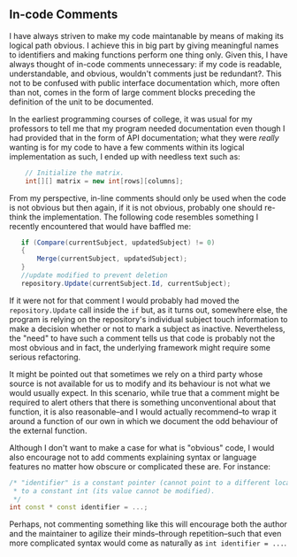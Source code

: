 ## In-code Comments

I have always striven to make my code maintanable by means of making its logical path obvious. I achieve this in big part by giving meaningful names to identifiers and making functions perform one thing only. Given this, I have always thought of in-code comments unnecessary: if my code is readable, understandable, and obvious, wouldn't comments just be redundant?. This not to be confused with public interface documentation which, more often than not, comes in the form of large comment blocks preceding the definition of the unit to be documented. 

In the earliest programming courses of college, it was usual for my professors to tell me that my program needed documentation even though I had provided that in the form of API documentation; what they were *really* wanting is for my code to have a few comments within its logical implementation as such, I ended up with needless text such as:

```java
    // Initialize the matrix.
    int[][] matrix = new int[rows][columns];
```

From my perspective, in-line comments should only be used when the code is not obvious but then again, if it is not obvious, probably one should re-think the implementation. The following code resembles something I recently encountered that would have baffled me:

```c#
   if (Compare(currentSubject, updatedSubject) != 0)
   {
       Merge(currentSubject, updatedSubject);    
   }
   //update modified to prevent deletion
   repository.Update(currentSubject.Id, currentSubject);
```

If it were not for that comment I would probably had moved the `repository.Update` call inside the `if` but, as it turns out, somewhere else, the program is relying on the repository's individual subject touch information to make a decision whether or not to mark a subject as inactive. Nevertheless, the "need" to have such a comment tells us that code is probably not the most obvious and in fact, the underlying framework might require some serious refactoring.

It might be pointed out that sometimes we rely on a third party whose source is not available for us to modify and its behaviour is not what we would usually expect. In this scenario, while true that a comment might be required to alert others that there is something unconventional about that function, it is also reasonable–and I would actually recommend–to wrap it around a function of our own in which we document the odd behaviour of the external function. 

Although I don't want to make a case for what is "obvious" code, I would also encourage not to add comments explaining syntax or language features no matter how obscure or complicated these are. For instance:

```c++
/* "identifier" is a constant pointer (cannot point to a different location) 
 * to a constant int (its value cannot be modified).
 */
int const * const identifier = ...;
```

Perhaps, not commenting something like this will encourage both the author and the maintainer to agilize their minds–through repetition–such that even more complicated syntax would come as naturally as `int identifier = ...`.


